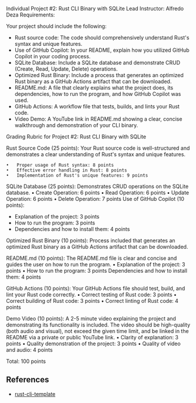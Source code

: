 Individual Project #2: Rust CLI Binary with SQLite
Lead Instructor: Alfredo Deza
Requirements:

Your project should include the following:
* Rust source code: The code should comprehensively understand Rust's syntax and unique features.
* Use of GitHub Copilot: In your README, explain how you utilized GitHub Copilot in your coding process.
* SQLite Database: Include a SQLite database and demonstrate CRUD (Create, Read, Update, Delete) operations.
* Optimized Rust Binary: Include a process that generates an optimized Rust binary as a GitHub Actions artifact that can be downloaded.
* README.md: A file that clearly explains what the project does, its dependencies, how to run the program, and how GitHub Copilot was used.
* GitHub Actions: A workflow file that tests, builds, and lints your Rust code.
* Video Demo: A YouTube link in README.md showing a clear, concise walkthrough and demonstration of your CLI binary.

Grading Rubric for Project #2: Rust CLI Binary with SQLite

Rust Source Code (25 points): Your Rust source code is well-structured and demonstrates a clear understanding of Rust's syntax and unique features.

	•	Proper usage of Rust syntax: 8 points
	•	Effective error handling in Rust: 8 points
	•	Implementation of Rust's unique features: 9 points

SQLite Database (25 points): Demonstrates CRUD operations on the SQLite database.
	•	Create Operation: 6 points
	•	Read Operation: 6 points
	•	Update Operation: 6 points
	•	Delete Operation: 7 points
Use of GitHub Copilot (10 points):

* Explanation of the project: 3 points
* How to run the program: 3 points
* Dependencies and how to install them: 4 points

Optimized Rust Binary (10 points): Process included that generates an optimized Rust binary as a GitHub Actions artifact that can be downloaded.


README.md (10 points): The README.md file is clear and concise and guides the user on how to run the program.
	•	Explanation of the project: 3 points
	•	How to run the program: 3 points
Dependencies and how to install them: 4 points

GitHub Actions (10 points): Your GitHub Actions file should test, build, and lint your Rust code correctly.
	•	Correct testing of Rust code: 3 points
	•	Correct building of Rust code: 3 points
	•	Correct linting of Rust code: 4 points

Demo Video (10 points): A 2-5 minute video explaining the project and demonstrating its functionality is included. The video should be high-quality (both audio and visual), not exceed the given time limit, and be linked in the README via a private or public YouTube link.
	•	Clarity of explanation: 3 points
	•	Quality demonstration of the project: 3 points
	•	Quality of video and audio: 4 points

Total: 100 points




















## References

* [rust-cli-template](https://github.com/kbknapp/rust-cli-template)
